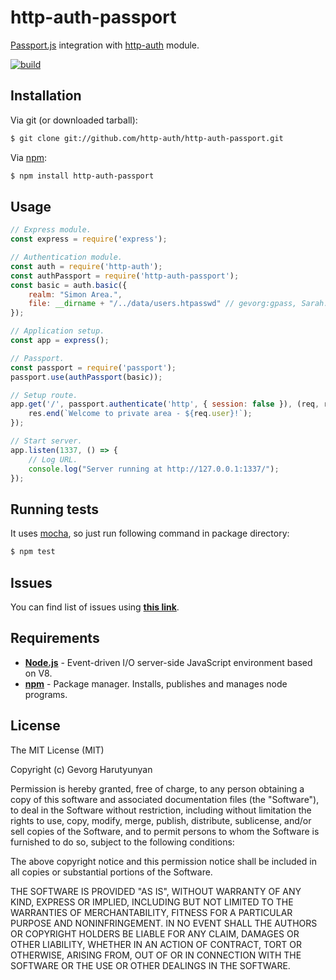 # http-auth-passport
[Passport.js](http://www.passportjs.org/) integration with [http-auth](https://github.com/http-auth/http-auth) module.

[![build](https://github.com/http-auth/http-auth-passport/workflows/build/badge.svg)](https://github.com/http-auth/http-auth-passport/actions?query=workflow%3Abuild)

## Installation

Via git (or downloaded tarball):

```bash
$ git clone git://github.com/http-auth/http-auth-passport.git
```
Via [npm](http://npmjs.org/):

```bash
$ npm install http-auth-passport
```	

## Usage
```javascript
// Express module.
const express = require('express');

// Authentication module.
const auth = require('http-auth');
const authPassport = require('http-auth-passport');
const basic = auth.basic({
    realm: "Simon Area.",
    file: __dirname + "/../data/users.htpasswd" // gevorg:gpass, Sarah:testpass
});

// Application setup.
const app = express();

// Passport.
const passport = require('passport');
passport.use(authPassport(basic));

// Setup route.
app.get('/', passport.authenticate('http', { session: false }), (req, res) => {
    res.end(`Welcome to private area - ${req.user}!`);
});

// Start server.
app.listen(1337, () => {
    // Log URL.
    console.log("Server running at http://127.0.0.1:1337/");
});
```


## Running tests

It uses [mocha](https://mochajs.org/), so just run following command in package directory:

```bash
$ npm test
```

## Issues

You can find list of issues using **[this link](http://github.com/http-auth/http-auth-connect/issues)**.

## Requirements

 - **[Node.js](http://nodejs.org)** - Event-driven I/O server-side JavaScript environment based on V8.
 - **[npm](http://npmjs.org)** - Package manager. Installs, publishes and manages node programs.

## License

The MIT License (MIT)

Copyright (c) Gevorg Harutyunyan

Permission is hereby granted, free of charge, to any person obtaining a copy of
this software and associated documentation files (the "Software"), to deal in
the Software without restriction, including without limitation the rights to
use, copy, modify, merge, publish, distribute, sublicense, and/or sell copies of
the Software, and to permit persons to whom the Software is furnished to do so,
subject to the following conditions:

The above copyright notice and this permission notice shall be included in all
copies or substantial portions of the Software.

THE SOFTWARE IS PROVIDED "AS IS", WITHOUT WARRANTY OF ANY KIND, EXPRESS OR
IMPLIED, INCLUDING BUT NOT LIMITED TO THE WARRANTIES OF MERCHANTABILITY, FITNESS
FOR A PARTICULAR PURPOSE AND NONINFRINGEMENT. IN NO EVENT SHALL THE AUTHORS OR
COPYRIGHT HOLDERS BE LIABLE FOR ANY CLAIM, DAMAGES OR OTHER LIABILITY, WHETHER
IN AN ACTION OF CONTRACT, TORT OR OTHERWISE, ARISING FROM, OUT OF OR IN
CONNECTION WITH THE SOFTWARE OR THE USE OR OTHER DEALINGS IN THE SOFTWARE.

